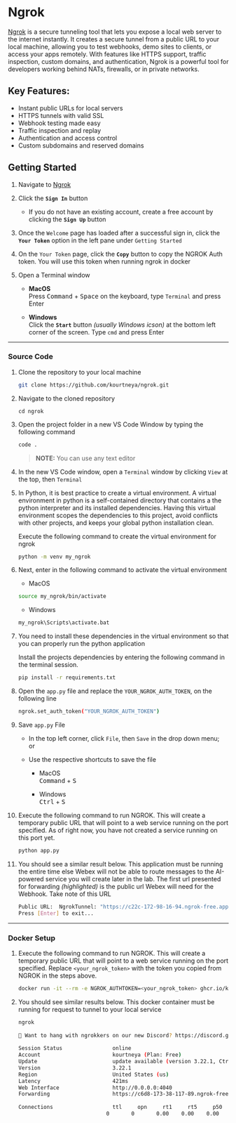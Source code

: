 # Ngrok
[Ngrok](https://ngrok.com) is a secure tunneling tool that lets you expose a local web server to the internet instantly. It creates a secure tunnel from a public URL to your local machine, allowing you to test webhooks, demo sites to clients, or access your apps remotely. With features like HTTPS support, traffic inspection, custom domains, and authentication, Ngrok is a powerful tool for developers working behind NATs, firewalls, or in private networks.


## Key Features:

* Instant public URLs for local servers
* HTTPS tunnels with valid SSL
* Webhook testing made easy
* Traffic inspection and replay
* Authentication and access control
* Custom subdomains and reserved domains


## Getting Started
1. Navigate to [Ngrok](https://ngrok.com)

2. Click the **`Sign In`** button
    - If you do not have an existing account, create a free account by clicking the **`Sign Up`** button

3. Once the `Welcome` page has loaded after a successful sign in, click the **`Your Token`** option in the left pane under `Getting Started`

4. On the `Your Token` page, click the **`Copy`** button to copy the NGROK Auth token. You will use this token when running ngrok in docker 

5. Open a Terminal window 
    - **MacOS** <br>
    Press <kbd>Command</kbd> + <kbd>Space</kbd> on the keyboard, type `Terminal` and press <kdb>Enter</kdb>

    - **Windows** <br>
    Click the **`Start`** button *(usually Windows icson)* at the bottom left corner of the screen. Type `cmd` and press <kdb>Enter</kdb>

---

### Source Code

1. Clone the repository to your local machine
    ```bash
    git clone https://github.com/kourtneya/ngrok.git 
    ```

2. Navigate to the cloned repository 
    ```
    cd ngrok
    ```

3. Open the project folder in a new VS Code Window by typing the following command 
    ```bash
    code .
    ```
    > **NOTE:** You can use any text editor

4. In the new VS Code window, open a `Terminal` window by clicking `View` at the top, then `Terminal`

5. In Python, it is best practice to create a virtual environment. A virtual environment in python is a self-contained directory that contains a the python interpreter and its installed dependencies. Having this virtual environment scopes the dependencies to this project, avoid conflicts with other projects, and keeps your global python installation clean. 

    Execute the following command to create the virtual environment for ngrok

    ```bash
    python -m venv my_ngrok
    ```

6. Next, enter in the following command to activate the virtual environment
    - MacOS
    ```bash
    source my_ngrok/bin/activate
    ```
    
    - Windows
    ```bash
    my_ngrok\Scripts\activate.bat
    ```

7. You need to install these dependencies in the virtual environment so that you can properly run the python application

    Install the projects dependencies by entering the following command in the terminal session. 

    ```bash 
    pip install -r requirements.txt
    ```
8. Open the `app.py` file and replace the `YOUR_NGROK_AUTH_TOKEN`, on the following line
    ```{.bash .no-copy hl_lines=""}
    ngrok.set_auth_token("YOUR_NGROK_AUTH_TOKEN")
    ```

9. Save `app.py` File
    - In the top left corner, click `File`, then `Save` in the drop down menu; <br>or<br>

    - Use the respective shortcuts to save the file 

        - MacOS <br>
        <kbd>Command</kbd> + <kbd>S</kbd>

        - Windows <br>
        <kbd>Ctrl</kbd> + <kbd>S</kbd>

10. Execute the following command to run NGROK. This will create a temporary public URL that will point to a web service running on the port specified. As of right now, you have not created a service running on this port yet. 
    ```bash
    python app.py
    ```

11. You should see a similar result below. This application must be running the entire time else Webex will not be able to route messages to the AI-powered service you will create later in the lab. The first url presented for forwarding *(highlighted)* is the public url Webex will need for the Webhook. Take note of this URL 
    ```{.bash .no-copy hl_lines="1"}
    Public URL:  NgrokTunnel: "https://c22c-172-98-16-94.ngrok-free.app" -> "http://localhost:8084"
    Press [Enter] to exit...
    ```

---

### Docker Setup

1. Execute the following command to run NGROK. This will create a temporary public URL that will point to a web service running on the port specified. Replace `<your_ngrok_token>` with the token you copied from NGROK in the steps above.
    ```bash 
    docker run -it --rm -e NGROK_AUTHTOKEN=<your_ngrok_token> ghcr.io/kourtneya/ngrok http host.docker.internal:8084
    ```

2. You should see similar results below. This docker container must be running for request to tunnel to your local service
    ```bash
    ngrok                                                                                                                              (Ctrl+C to quit)
                                                                                                                                                   
    🤖 Want to hang with ngrokkers on our new Discord? https://discord.gg/xvAfCpJG                                                                     
                                                                                                                                                    
    Session Status                online                                                                                                               
    Account                       kourtneya (Plan: Free)                                                                                               
    Update                        update available (version 3.22.1, Ctrl-U to update)                                                                  
    Version                       3.22.1                                                                                                               
    Region                        United States (us)                                                                                                   
    Latency                       421ms                                                                                                                
    Web Interface                 http://0.0.0.0:4040                                                                                                  
    Forwarding                    https://c6d8-173-38-117-89.ngrok-free.app -> http://host.docker.internal:8084                                        
                                                                                                                                                    
    Connections                   ttl     opn     rt1     rt5     p50     p90                                                                          
                                0       0       0.00    0.00    0.00    0.00 
    ```